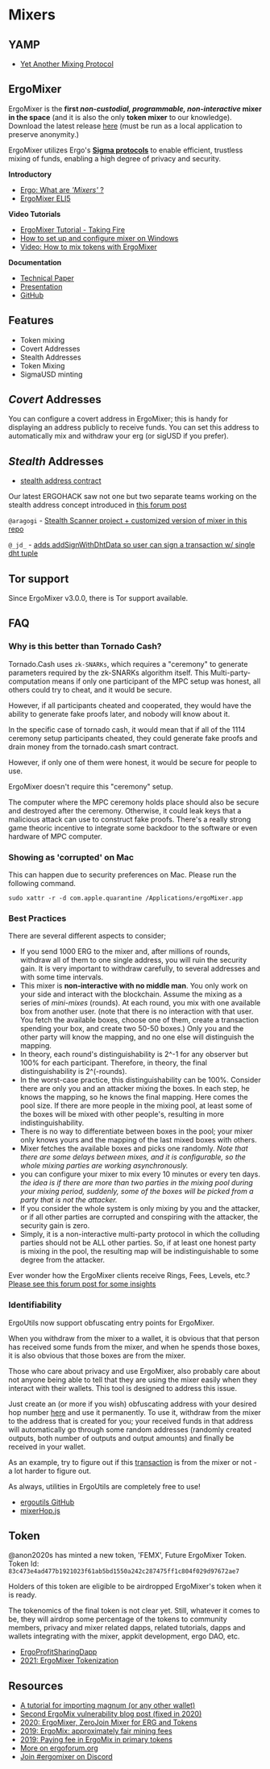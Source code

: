 # Mixers

## YAMP

- [Yet Another Mixing Protocol](https://www.ergoforum.org/t/yet-another-mixing-protocol/3359)

## ErgoMixer



ErgoMixer is the **first *non-custodial, programmable, non-interactive* mixer in the space** (and it is also the only **token mixer** to our knowledge). Download the latest release [here](https://github.com/ergoMixer/ergoMixBack/releases) (must be run as a local application to preserve anonymity.)


ErgoMixer utilizes Ergo's [**Sigma protocols**](/dev/scs/sigma) to enable efficient, trustless mixing of funds, enabling a high degree of privacy and security.

**Introductory**

- [Ergo: What are *'Mixers'* ?](https://ergoplatform.org/en/blog/2021-05-19-ergo-what-are-bitcoin-mixers/)
- [ErgoMixer ELI5](https://ergoplatform.org/en/blog/2021-05-12-ergomixer/)

**Video Tutorials**

- [ErgoMixer Tutorial - Taking Fire](https://www.youtube.com/watch?v=Cc3n8CjaGPE)
- [How to set up and configure mixer on Windows](https://www.youtube.com/watch?v=03_2HH82Plw)
- [Video: How to mix tokens with ErgoMixer](https://www.youtube.com/watch?v=T9M6j6xfx4w)

**Documentation**

- [Technical Paper](https://eprint.iacr.org/2020/560.pdf)
- [Presentation](https://ergoplatform.org/docs/CBT_2020_ZeroJoin_Combining_Zerocoin_and_CoinJoin_v3.pdf)
- [GitHub](https://github.com/ergoMixer/)

## Features

- Token mixing
- Covert Addresses
- Stealth Addresses
- Token Mixing
- SigmaUSD minting

## *Covert* Addresses

You can configure a covert address in ErgoMixer; this is handy for displaying an address publicly to receive funds. You can set this address to automatically mix and withdraw your erg (or sigUSD if you prefer). 

## *Stealth* Addresses

- [stealth address contract](https://www.ergoforum.org/t/stealth-address-contract/255)

Our latest ERGOHACK saw not one but two separate teams working on the stealth address concept introduced in [this forum post](https://www.ergoforum.org/t/stealth-address-contract/255)

`@aragogi` - [Stealth Scanner project + customized version of mixer in this repo](https://github.com/aragogi/Stealth-doc)

`@_jd_` - [adds addSignWithDhtData so user can sign a transaction w/ single dht tuple](https://github.com/ergoplatform/ergo-playgrounds/pull/24)

## Tor support

Since ErgoMixer v3.0.0, there is Tor support available.


## FAQ

### Why is this better than Tornado Cash? 

Tornado.Cash uses `zk-SNARKs`, which requires a "ceremony" to generate parameters required by the zk-SNARKs algorithm itself. This  Multi-party-computation means if only one participant of the MPC setup was honest, all others could try to cheat, and it would be secure. 

However, if all participants cheated and cooperated, they would have the ability to generate fake proofs later, and nobody will know about it.

In the specific case of tornado cash, it would mean that if all of the 1114 ceremony setup participants cheated, they could generate fake proofs and drain money from the tornado.cash smart contract.

However, if only one of them were honest, it would be secure for people to use.

ErgoMixer doesn't require this "ceremony" setup.

The computer where the MPC ceremony holds place should also be secure and destroyed after the ceremony. Otherwise, it could leak keys that a malicious attack can use to construct fake proofs. There's a really strong game theoric incentive to integrate some backdoor to the software or even hardware of MPC computer. 

### Showing as 'corrupted' on Mac

This can happen due to security preferences on Mac. Please run the following command.

```
sudo xattr -r -d com.apple.quarantine /Applications/ergoMixer.app
```

### Best Practices

There are several different aspects to consider;

- If you send 1000 ERG to the mixer and, after millions of rounds, withdraw all of them to one single address, you will ruin the security gain. It is very important to withdraw carefully, to several addresses and with some time intervals.
- This mixer is **non-interactive with no middle man**. You only work on your side and interact with the blockchain.
Assume the mixing as a series of *mini-mixes* (rounds). At each round, you mix with one available box from another user. (note that there is no interaction with that user. You fetch the available boxes, choose one of them, create a transaction spending your box, and create two 50-50 boxes.) Only you and the other party will know the mapping, and no one else will distinguish the mapping.
- In theory, each round's distinguishability is 2^-1 for any observer but 100% for each participant.
Therefore, in theory, the final distinguishability is 2^(-rounds).
- In the worst-case practice, this distinguishability can be 100%. Consider there are only you and an attacker mixing the boxes. In each step, he knows the mapping, so he knows the final mapping. Here comes the pool size. If there are more people in the mixing pool, at least some of the boxes will be mixed with other people's, resulting in more indistinguishability.
- There is no way to differentiate between boxes in the pool; your mixer only knows yours and the mapping of the last mixed boxes with others. 
- Mixer fetches the available boxes and picks one randomly.  *Note that there are some delays between mixes, and it is configurable, so the whole mixing parties are working asynchronously.*
- you can configure your mixer to mix every 10 minutes or every ten days. *the idea is if there are more than two parties in the mixing pool during your mixing period, suddenly, some of the boxes will be picked from a party that is not the attacker.*
- If you consider the whole system is only mixing by you and the attacker, or if all other parties are corrupted and conspiring with the attacker, the security gain is zero. 
- Simply, it is a non-interactive multi-party protocol in which the colluding parties should not be ALL other parties. So, if at least one honest party is mixing in the pool, the resulting map will be indistinguishable to some degree from the attacker.

Ever wonder how the ErgoMixer clients receive Rings, Fees, Levels, etc.? [Please see this forum post for some insights](https://www.ergoforum.org/t/ergomixer-zerojoin-mixer-for-erg-and-tokens/318/10?u=anon2020s)


### Identifiability

ErgoUtils now support obfuscating entry points for ErgoMixer.

When you withdraw from the mixer to a wallet, it is obvious that that person has received some funds from the mixer, and when he spends those boxes, it is also obvious that those boxes are from the mixer.

Those who care about privacy and use ErgoMixer, also probably care about not anyone being able to tell that they are using the mixer easily when they interact with their wallets. This tool is designed to address this issue.

Just create an (or more if you wish) obfuscating address with your desired hop number [here](https://ergoutils.org/#/others) and use it permanently. To use it, withdraw from the mixer to the address that is created for you; your received funds in that address will automatically go through some random addresses (randomly created outputs, both number of outputs and output amounts) and finally be received in your wallet.

As an example, try to figure out if this [transaction](https://explorer.ergoplatform.com/en/transactions/9cf412c71fc49a53f7f6ae498f22730be474127436334e5a38da92ce0d40530b) is from the mixer or not - a lot harder to figure out.

As always, utilities in ErgoUtils are completely free to use!

- [ergoutils GitHub](https://github.com/anon-real/ergoutils)
- [mixerHop.js](https://github.com/anon-real/ErgoUtils/blob/master/src/utils/mixerHop.js)

## Token

@anon2020s has minted a new token, 'FEMX', Future ErgoMixer Token.
Token Id: `83c473e4ad477b1921023f61ab5bd1550a242c287475ff1c804f029d97672ae7`

Holders of this token are eligible to be airdropped ErgoMixer's token when it is ready.

The tokenomics of the final token is not clear yet. Still, whatever it comes to be, they will airdrop some percentage of the tokens to community members, privacy and mixer related dapps, related tutorials, dapps and wallets integrating with the mixer, appkit development, ergo DAO, etc.

- [ErgoProfitSharingDapp](https://github.com/mhssamadani/ErgoProfitSharingDapp)
- [2021: ErgoMixer Tokenization ](https://www.ergoforum.org/t/ergomixer-tokenization/648)


## Resources

- [A tutorial for importing magnum (or any other wallet)](https://www.ergoforum.org/t/magnum-wallet-closing-in-20-days/468/6)
- [Second ErgoMix vulnerability blog post (fixed in 2020)](https://blog.plutomonkey.com/2020/09/another-ergomix-vulnerability/) 
- [2020: ErgoMixer, ZeroJoin Mixer for ERG and Tokens](https://www.ergoforum.org/t/ergomixer-zerojoin-mixer-for-erg-and-tokens/318)
- [2019: ErgoMix: approximately fair mining fees](https://www.ergoforum.org/t/ergomix-approximately-fair-mining-fees/110)
- [2019: Paying fee in ErgoMix in primary tokens](https://www.ergoforum.org/t/paying-fee-in-ergomix-in-primary-tokens/73)
- [More on ergoforum.org](https://www.ergoforum.org/search?q=ergomixer)
- [Join #ergomixer on Discord](https://discord.gg/jFZDGqquXE)

